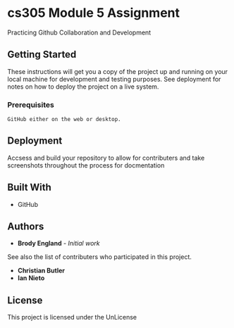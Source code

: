 # cs305 Module 5 Assignment

Practicing Github Collaboration and Development

## Getting Started

These instructions will get you a copy of the project up and running on your local machine for development and testing purposes. See deployment for notes on how to deploy the project on a live system.

### Prerequisites

```
GitHub either on the web or desktop.
```

## Deployment

Accsess and build your repository to allow for contributers and take screenshots throughout the process for docmentation

## Built With

* GitHub

## Authors

* **Brody England** - *Initial work*

See also the list of contributers who participated in this project.
* **Christian Butler**
* **Ian Nieto**

## License

This project is licensed under the UnLicense
